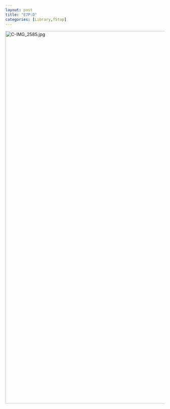 ```yaml
---
layout: post
title: "E7P:D"
categories: [Library,fStop]
---
```

<img alt="C-IMG_2585.jpg" src="http://www.botzilla.com/blog/pix2007/C-IMG_2585.jpg" width="807" height="1175" border="0" />


<!--more-->

